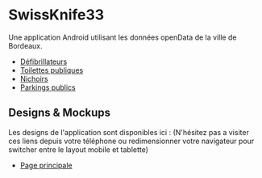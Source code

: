 SwissKnife33
============

Une application Android utilisant les données openData de la ville de Bordeaux.

- [Défibrillateurs](http://opendata.bordeaux.fr/defibrillateurs)
- [Toilettes publiques](http://opendata.bordeaux.fr/content/toilettes-publiques)
- [Nichoirs](http://opendata.bordeaux.fr/emplacement-des-nichoirs)
- [Parkings publics](http://opendata.bordeaux.fr/content/parkings-publics)


## Designs & Mockups

Les designs de l'application sont disponibles ici : 
(N'hésitez pas a visiter ces liens depuis votre téléphone ou redimensionner votre navigateur pour switcher entre le layout mobile et tablette)

- [Page principale](https://www.polymer-project.org/tools/designer/preview.html#f4b17c79d57e48bcbf89)
